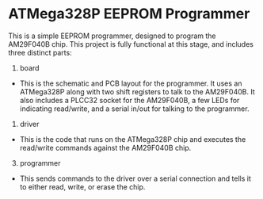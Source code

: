 ATMega328P EEPROM Programmer
============================

This is a simple EEPROM programmer, designed to program the AM29F040B chip.
This project is fully functional at this stage, and includes three distinct
parts:

1. board
  - This is the schematic and PCB layout for the programmer. It uses an
    ATMega328P along with two shift registers to talk to the AM29F040B. It also
    includes a PLCC32 socket for the AM29F040B, a few LEDs for indicating
    read/write, and a serial in/out for talking to the programmer.

1. driver
  - This is the code that runs on the ATMega328P chip and executes the read/write
    commands against the AM29F040B chip.

3. programmer
  - This sends commands to the driver over a serial connection and tells it to
    either read, write, or erase the chip.
